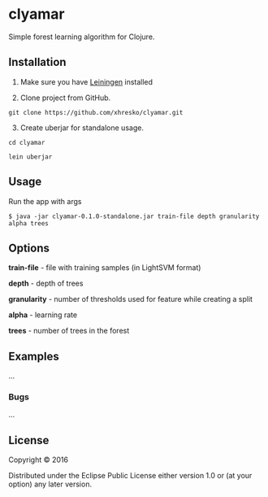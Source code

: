 # clyamar

Simple forest learning algorithm for Clojure.

## Installation

1. Make sure you have [Leiningen](http://leiningen.org/) installed  

2. Clone project from GitHub.

`git clone https://github.com/xhresko/clyamar.git`

3. Create uberjar for standalone usage.

`cd clyamar`

`lein uberjar`


## Usage

Run the app with args

    $ java -jar clyamar-0.1.0-standalone.jar train-file depth granularity alpha trees
    

## Options

**train-file** - file with training samples (in LightSVM format)

**depth** - depth of trees

**granularity** - number of thresholds used for feature while creating a split
 
**alpha** - learning rate

**trees** - number of trees in the forest

## Examples

...

### Bugs

...


## License

Copyright © 2016 

Distributed under the Eclipse Public License either version 1.0 or (at
your option) any later version.
